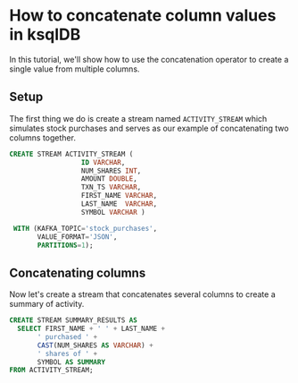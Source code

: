 <!-- title: How to concatenate column values in ksqlDB -->
<!-- description: In this tutorial, learn how to concatenate column values in ksqlDB, with step-by-step instructions and supporting code. -->

# How to concatenate column values in ksqlDB

In this tutorial, we'll show how to use the concatenation operator to create a single value from multiple columns.

## Setup

The first thing we do is create a stream named `ACTIVITY_STREAM` which simulates stock purchases and serves as our example of concatenating two columns together.

```sql
CREATE STREAM ACTIVITY_STREAM (
                  ID VARCHAR,
                  NUM_SHARES INT,
                  AMOUNT DOUBLE,
                  TXN_TS VARCHAR,
                  FIRST_NAME VARCHAR,
                  LAST_NAME  VARCHAR,
                  SYMBOL VARCHAR )

 WITH (KAFKA_TOPIC='stock_purchases',
       VALUE_FORMAT='JSON',
       PARTITIONS=1);
```
## Concatenating columns 

Now let's create a stream that concatenates several columns to create a summary of activity.

```sql
CREATE STREAM SUMMARY_RESULTS AS
  SELECT FIRST_NAME + ' ' + LAST_NAME +
       ' purchased ' +
       CAST(NUM_SHARES AS VARCHAR) +
       ' shares of ' +
       SYMBOL AS SUMMARY
FROM ACTIVITY_STREAM;
```
